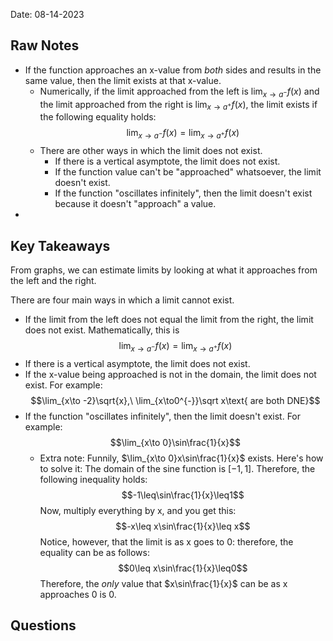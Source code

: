 Date: 08-14-2023

## Raw Notes

- If the function approaches an x-value from *both* sides and results in the same value, then the limit exists at that x-value.
	- Numerically, if the limit approached from the left is $\lim_{x\to a^{-}}f(x)$ and the limit approached from the right is $\lim_{x\to a^{+}}f(x)$, the limit exists if the following equality holds:$$\lim_{x\to a^{-}}f(x)=\lim_{x\to a^{+}}f(x)$$
	- There are other ways in which the limit does not exist.
		- If there is a vertical asymptote, the limit does not exist.
		- If the function value can't be "approached" whatsoever, the limit doesn't exist.
		- If the function "oscillates infinitely", then the limit doesn't exist because it doesn't "approach" a value. 
- 

## Key Takeaways

From graphs, we can estimate limits by looking at what it approaches from the left and the right.

There are four main ways in which a limit cannot exist.
- If the limit from the left does not equal the limit from the right, the limit does not exist. Mathematically, this is $$\lim_{x\to a^{-}}f(x)=\lim_{x\to a^{+}}f(x)$$
- If there is a vertical asymptote, the limit does not exist.
- If the x-value being approached is not in the domain, the limit does not exist. For example: $$\lim_{x\to -2}\sqrt{x},\ \lim_{x\to0^{-}}\sqrt x\text{ are both DNE}$$
- If the function "oscillates infinitely", then the limit doesn't exist. For example: $$\lim_{x\to 0}\sin\frac{1}{x}$$
	- Extra note: Funnily, $\lim_{x\to 0}x\sin\frac{1}{x}$ exists. Here's how to solve it: The domain of the sine function is $[-1,1]$. Therefore, the following inequality holds:$$-1\leq\sin\frac{1}{x}\leq1$$Now, multiply everything by x, and you get this:$$-x\leq x\sin\frac{1}{x}\leq x$$Notice, however, that the limit is as x goes to 0: therefore, the equality can be as follows:$$0\leq x\sin\frac{1}{x}\leq0$$Therefore, the *only* value that $x\sin\frac{1}{x}$ can be as x approaches 0 is 0.
## Questions

